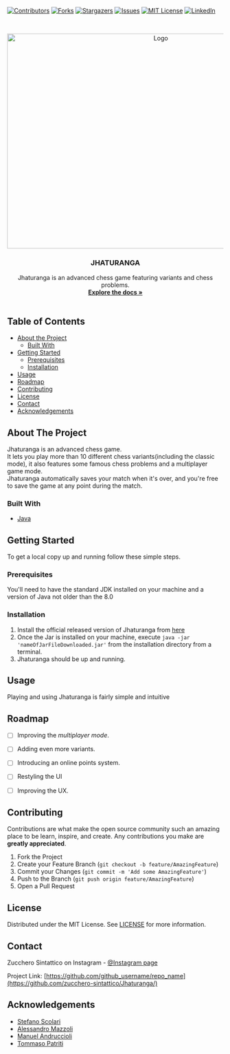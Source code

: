 [![Contributors][contributors-shield]][contributors-url]
[![Forks][forks-shield]][forks-url]
[![Stargazers][stars-shield]][stars-url]
[![Issues][issues-shield]][issues-url]
[![MIT License][license-shield]][license-url]
[![LinkedIn][linkedin-shield]][linkedin-url]



<!-- PROJECT LOGO -->
<br />
<p align="center">
  <a href="https://github.com/github_username/repo_name">
    <img src="https://github.com/zucchero-sintattico/Jhaturanga/blob/main/src/main/resources/logo/LogoNoSasso.png" alt="Logo" width="700" height="500">
  </a>

  <h3 align="center">JHATURANGA</h3>

  <p align="center">
    Jhaturanga is an advanced chess game featuring variants and chess problems.
    <br />
    <a href="https://github.com/github_username/repo_name"><strong>Explore the docs »</strong></a>
    <br />
    <br />
  </p>
</p>



<!-- TABLE OF CONTENTS -->
## Table of Contents

* [About the Project](#about-the-project)
  * [Built With](#built-with)
* [Getting Started](#getting-started)
  * [Prerequisites](#prerequisites)
  * [Installation](#installation)
* [Usage](#usage)
* [Roadmap](#roadmap)
* [Contributing](#contributing)
* [License](#license)
* [Contact](#contact)
* [Acknowledgements](#acknowledgements)


<!-- ABOUT THE PROJECT -->
## About The Project

Jhaturanga is an advanced chess game. 
<br />
It lets you play more than 10 different chess variants(including the classic mode), it also features some famous chess problems and a multiplayer game mode.
<br />
Jhaturanga automatically saves your match when it's over, and you're free to save the game at any point during the match.


### Built With

* [Java](https://www.oracle.com/it/java/)



<!-- GETTING STARTED -->
## Getting Started

To get a local copy up and running follow these simple steps.


### Prerequisites

You'll need to have the standard JDK installed on your machine and a version of Java not older than the 8.0

### Installation

1. Install the official released version of Jhaturanga from [here](https://github.com/zucchero-sintattico/Jhaturanga/releases/tag/v2.0)
2. Once the Jar is installed on your machine, execute ```java -jar 'nameOfJarFileDownloaded.jar'``` from the installation directory from a terminal.
3. Jhaturanga should be up and running.

<!-- USAGE EXAMPLES -->
## Usage

Playing and using Jhaturanga is fairly simple and intuitive



<!-- ROADMAP -->
## Roadmap

- [ ] Improving the *multiplayer mode*.
- [ ] Adding even more variants.
- [ ] Introducing an online points system.
- [ ] Restyling the UI
- [ ] Improving the UX.



<!-- CONTRIBUTING -->
## Contributing

Contributions are what make the open source community such an amazing place to be learn, inspire, and create. Any contributions you make are **greatly appreciated**.

1. Fork the Project
2. Create your Feature Branch (`git checkout -b feature/AmazingFeature`)
3. Commit your Changes (`git commit -m 'Add some AmazingFeature'`)
4. Push to the Branch (`git push origin feature/AmazingFeature`)
5. Open a Pull Request



<!-- LICENSE -->
## License

Distributed under the MIT License. See [LICENSE](https://github.com/zucchero-sintattico/Jhaturanga/blob/main/LICENSE) for more information.



<!-- CONTACT -->
## Contact

Zucchero Sintattico on Instagram - [@Instagram page](https://www.instagram.com/zucchero_sintattico/)

Project Link: [https://github.com/github_username/repo_name](https://github.com/zucchero-sintattico/Jhaturanga/)



<!-- ACKNOWLEDGEMENTS -->
## Acknowledgements

* [Stefano Scolari](https://www.linkedin.com/in/stefano-scolari-7a9440170/)
* [Alessandro Mazzoli](https://www.linkedin.com/in/alessandro-mazzoli-009868140/)
* [Manuel Andruccioli](https://www.linkedin.com/in/manuel-andruccioli-9259a5189/)
* [Tommaso Patriti](https://www.linkedin.com/in/tommaso-patriti/)





<!-- MARKDOWN LINKS & IMAGES -->
<!-- https://www.markdownguide.org/basic-syntax/#reference-style-links -->
[contributors-shield]: https://img.shields.io/github/contributors/zucchero-sintattico/OOP20-Jhaturanga.svg?style=flat-square
[contributors-url]: https://github.com/github_username/repo/graphs/contributors
[forks-shield]: https://img.shields.io/github/forks/github_username/repo.svg?style=flat-square
[forks-url]: https://github.com/github_username/repo/network/members
[stars-shield]: https://img.shields.io/github/stars/github_username/repo.svg?style=flat-square
[stars-url]: https://github.com/github_username/repo/stargazers
[issues-shield]: https://img.shields.io/github/issues/github_username/repo.svg?style=flat-square
[issues-url]: https://github.com/github_username/repo/issues
[license-shield]: https://img.shields.io/github/license/github_username/repo.svg?style=flat-square
[license-url]: https://github.com/github_username/repo/blob/master/LICENSE.txt
[linkedin-shield]: https://img.shields.io/badge/-LinkedIn-black.svg?style=flat-square&logo=linkedin&colorB=555
[linkedin-url]: https://linkedin.com/in/github_username
[product-screenshot]: images/screenshot.png
